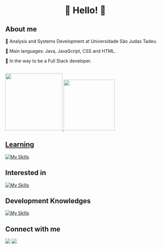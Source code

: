 <h1 align="center">🌸 Hello! 🌸</h1>

<h2 align="left">About me </h2>
<p>🌸  Analysis and Systems Development at Universidade São Judas Tadeu.</p>
<p>🌸  Main languages: Java, JavaScript, CSS and HTML. </p>
<p>🌸  In the way to be a Full Stack developer.</p>
<br>

<div >
  <a href="https://github.com/Z0catelli">
  <img height="180em" src="https://github-readme-stats.vercel.app/api?username=Z0catelli&show_icons=true&theme=omni&include_all_commits=true&count_private=true"/>
  <img height="160em" src="https://github-readme-stats.vercel.app/api/top-langs/?username=Z0catelli&layout=compact&langs_count=7&theme=omni"/>
</div>

<h2 align="left">Learning</h2>

[![My Skills](https://skills.thijs.gg/icons?i=javascript,html,css,nodejs,react)](https://skills.thijs.gg)

<h2 align="left">Interested in</h2>

[![My Skills](https://skills.thijs.gg/icons?i=docker,aws,flask,python)](https://skills.thijs.gg)
 
<h2 align="left">Development Knowledges</h2>
 
[![My Skills](https://skills.thijs.gg/icons?i=html,css,js,java,git,linux,bash,mysql,nodejs)](https://skills.thijs.gg)

<h2 align="left">Connect with me</h2>

 <div>
  <a href = "mailto:gabrielazge@gmail.com"><img src="https://img.shields.io/badge/-Gmail-%23333?style=for-the-badge&logo=gmail&logoColor=white" target="_blank"></a>
  <a href="https://www.linkedin.com/in/gabrielazocatelli/" target="_blank"><img src="https://img.shields.io/badge/-LinkedIn-%230077B5?style=for-the-badge&logo=linkedin&logoColor=white" target="_blank"></a> 
  </div>
